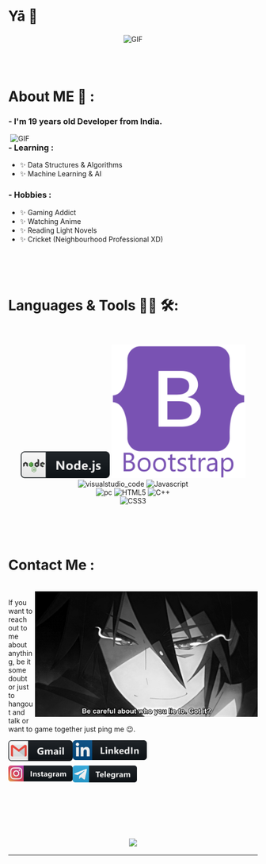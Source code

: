 # Yā 👋

<div align="center">
<img hight="300" width="700" alt="GIF" align="center" src="https://github.com/Xx-Ashutosh-xX/Xx-Ashutosh-xX/blob/master/assets/208593.gif">
</div>

</br>
</br>
</br>


# About ME 💬 :

### - I'm 19 years  old  Developer from India.

<img hight="400" width="500" alt="GIF" align="right" src="https://github.com/anupammaurya6767/anupammaurya6767/blob/main/assets/1936.gif">

### - Learning :
- ✨ Data Structures & Algorithms
- ✨ Machine Learning & AI

### - Hobbies : 
- ✨ Gaming Addict
- ✨ Watching Anime
- ✨ Reading Light Novels
- ✨ Cricket (Neighbourhood Professional XD)

</br>
</br>
</br>



# Languages & Tools 👨‍💻 🛠:
</br>

<p align="center">

<!-- For more icons please follow  https://github.com/MikeCodesDotNET/ColoredBadges -->
<img src="https://github.com/MikeCodesDotNET/ColoredBadges/blob/master/svg/dev/frameworks/nodejs.svg" alt="Node.js" width="180" hight="50">
<img src="https://github.com/devicons/devicon/blob/master/icons/bootstrap/bootstrap-plain-wordmark.svg" alt="Bootstrap" width="270" hight="15">
<img src="https://github.com/Xx-Ashutosh-xX/Xx-Ashutosh-xX/blob/master/assets/icons/visualstudio_code.png" alt="visualstudio_code" width="240" hight="50">
 <img src="https://github.com/abranhe/programming-languages-logos/blob/master/src/javascript/javascript.png" alt="Javascript" width="180" hight="50">
</br>
<img src="https://github.com/Xx-Ashutosh-xX/Xx-Ashutosh-xX/blob/master/assets/icons/pc.png" alt="pc" width="100" hight="50">
<img src="https://github.com/abranhe/programming-languages-logos/blob/master/src/html/html.png" alt="HTML5" width="100" hight="50">
<img src="https://github.com/abranhe/programming-languages-logos/blob/master/src/cpp/cpp.png" alt=" C++" width="100" hight="50">

</br>
<img src="https://github.com/abranhe/programming-languages-logos/blob/master/src/css/css.png" alt="CSS3" width="100" hight="50">
</p>
</br>
</br>
</br>



# Contact Me :

<p>
 </br>


<img hight="320" width="450" align="right" alt="GIF" src="https://github.com/anupammaurya6767/anupammaurya6767/blob/main/assets/93195.gif">


If you want to reach out to me about anything, be it some doubt or just to hangout and talk or want to game together just ping me 😉.

<a href="mailto:anupammaurya981@gmail.com">
 <img align="left" alt="Gmail" width="130" hight="100" src="https://github.com/anupammaurya6767/anupammaurya6767/blob/main/assets/icons/gmail.png" />
</a>
<a href="https://www.linkedin.com/in/anupam-maurya-b9a04a225">
  <img align="left" alt="Linkedin" width="150" hight="100" src="https://github.com/anupammaurya6767/anupammaurya6767/blob/main/assets/icons/linkedin.png" />
</br>
</br>
</br>
</a>
<a href="http://instagram.com/noob_koda?utm_source=qr">
  <img align="left" alt="Steam" width="130" hight="100" src="https://github.com/MikeCodesDotNET/ColoredBadges/blob/master/svg/social/instagram.svg" />
</a>
<a href="https://t.me/include_ap">
  <img align="left" alt="Steam" width="130" hight="100" src="https://github.com/anupammaurya6767/anupammaurya6767/blob/main/assets/icons/telegram.png" />
</a>
 </p>
 

</br>
</br>
</br>
</br>
</br>
</br>
</br>



<p align="center" >  
  <a href="https://github.com/anuraghazra/github-readme-stats"> 
<img  src="https://github-readme-stats.vercel.app/api?username=anupammaurya6767&&show_icons=true&theme=radical"/>
  </a>
  </p>

*************
